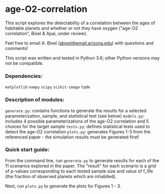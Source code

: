 # age-O2-correlation

This script explores the detectability of a correlation between the ages of habitable planets and whether or not they have oxygen ("age-O2 correlation", Bixel & Apai, under review).

Feel free to email A. Bixel (abixel@email.arizona.edu) with questions and comments!

This script was written and tested in Python 3.6; other Python versions may not be compatible.

### Dependencies:

`matplotlib`
`numpy`
`scipy`
`scikit-image`
`tqdm`

### Description of modules:

`generate.py`: contains functions to generate the results for a selected parameterization, sample, and statistical test (see below)
`models.py`: includes 4 possible parameterizations of the age-O2 correlation and 5 choices for the target sample
`tests.py`: defines statistical tests used to detect the age-O2 correlation
`plots.py`: generates Figures 1-3 from the referenced paper - the simulation results must be generated first!

### Quick start guide:

From the command line, run `generate.py` to generate results for each of the 11 scenarios explored in the paper. The "result" for each scenario is a grid of p-values corresponding to each tested sample size and value of f_life (the fraction of observed planets which are inhabited).

Next, run `plots.py` to generate the plots for Figures 1 - 3.





